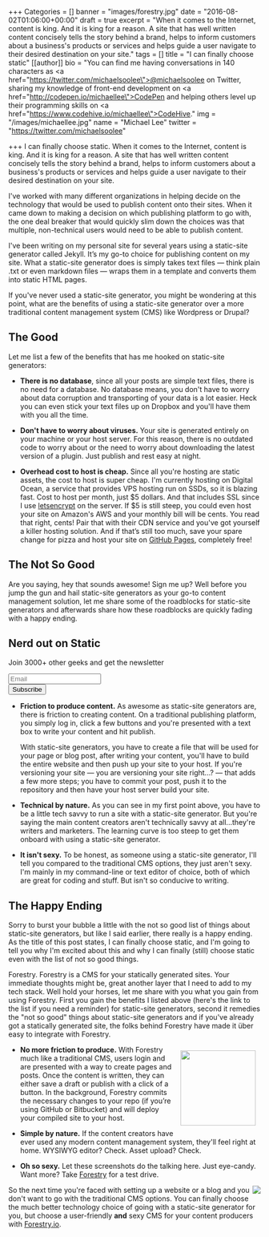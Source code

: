 +++
Categories = []
banner = "images/forestry.jpg"
date = "2016-08-02T01:06:00+00:00"
draft = true
excerpt = "When it comes to the Internet, content is king. And it is king for a reason. A site that has well written content concisely tells the story behind a brand, helps to inform customers about a business's products or services and helps guide a user navigate to their desired destination on your site."
tags = []
title = "I can finally choose static"
[[author]]
bio = "You can find me having conversations in 140 characters as <a href=\"https://twitter.com/michaelsoolee\">@michaelsoolee on Twitter</a>, sharing my knowledge of front-end development on <a href=\"http://codepen.io/michaellee\">CodePen</a> and helping others level up their programming skills on <a href=\"https://www.codehive.io/michaellee\">CodeHive</a>."
img = "/images/michaellee.jpg"
name = "Michael Lee"
twitter = "https://twitter.com/michaelsoolee"

+++
I can finally choose static.
When it comes to the Internet, content is king. And it is king for a reason. A site that has well written content concisely tells the story behind a brand, helps to inform customers about a business's products or services and helps guide a user navigate to their desired destination on your site.

I've worked with many different organizations in helping decide on the technology that would be used to publish content onto their sites. When it came down to making a decision on which publishing platform to go with, the one deal breaker that would quickly slim down the choices was that multiple, non-technical users would need to be able to publish content.

I've been writing on my personal site for several years using a static-site generator called Jekyll. It’s my go-to choice for publishing content on my site. What a static-site generator does is simply takes text files — think plain .txt or even markdown files — wraps them in a template and converts them into static HTML pages.

If you've never used a static-site generator, you might be wondering at this point, what are the benefits of using a static-site generator over a more traditional content management system (CMS) like Wordpress or Drupal?

## The Good

Let me list a few of the benefits that has me hooked on static-site generators:


- **There is no database**, since all your posts are simple text files, there is no need for a database. No database means, you don't have to worry about data corruption and transporting of your data is a lot easier. Heck you can even stick your text files up on Dropbox and you'll have them with you all the time.

- **Don't have to worry about viruses.** Your site is generated entirely on your machine or your host server. For this reason, there is no outdated code to worry about or the need to worry about downloading the latest version of a plugin. Just publish and rest easy at night.

- **Overhead cost to host is cheap.** Since all you're hosting are static assets, the cost to host is super cheap. I'm currently hosting on Digital Ocean, a service that provides VPS hosting run on SSDs, so it is blazing fast. Cost to host per month, just $5 dollars. And that includes SSL since I use [letsencrypt](https://letsencrypt.org/) on the server. If $5 is still steep, you could even host your site on Amazon's AWS and your monthly bill will be cents. You read that right, cents! Pair that with their CDN service and you've got yourself a killer hosting solution. And if that’s still too much, save your spare change for pizza and host your site on [GitHub ](https://pages.github.com/)[P](https://pages.github.com/)[ages](https://pages.github.com/), completely free!
## The Not So Good

Are you saying, hey that sounds awesome! Sign me up? Well before you jump the gun and hail static-site generators as your go-to content management solution, let me share some of the roadblocks for static-site generators and afterwards share how these roadblocks are quickly fading with a happy ending.


<div class="newsletter-block center clear">
  <h2>Nerd out on Static</h2>
  <p class="subtitle">
    Join 3000+ other geeks and get the newsletter
  </p>
  <form action="//Forestry.us11.list-manage.com/subscribe/post?u=258a7a7e66229ee7fff436898&amp;id=377858cce3" method="post" id="mc-embedded-subscribe-form" name="mc-embedded-subscribe-form" class="validate newsletter pure-form" target="_blank" novalidate>
    <input type="email" placeholder="Email" value="" name="EMAIL" class="required email" id="mce-EMAIL">
    <div id="mce-responses" class="clear">
  		<div class="response" id="mce-error-response" style="display:none"></div>
  		<div class="response" id="mce-success-response" style="display:none"></div>
  	</div>
    <div style="position: absolute; left: -5000px;" aria-hidden="true"><input type="text" name="b_258a7a7e66229ee7fff436898_377858cce3" tabindex="-1" value=""></div>
    <input type="submit" value="Subscribe" name="subscribe" id="mc-embedded-subscribe" class="button primary">
  </form>
</div>


- **Friction to produce content.** As awesome as static-site generators are, there is friction to creating content. On a traditional publishing platform, you simply log in, click a few buttons and you're presented with a text box to write your content and hit publish.


  With static-site generators, you have to create a file that will be used for your page or blog post, after writing your content, you'll have to build the entire website and then push up your site to your host. If you're versioning your site — you are versioning your site right...? — that adds a few more steps; you have to commit your post, push it to the repository and then have your host server build your site.


- **Technical by nature.** As you can see in my first point above, you have to be a little tech savvy to run a site with a static-site generator. But you're saying the main content creators aren't technically savvy at all...they're writers and marketers. The learning curve is too steep to get them onboard with using a static-site generator.


- **It isn't sexy.** To be honest, as someone using a static-site generator, I'll tell you compared to the traditional CMS options, they just aren't sexy. I'm mainly in my command-line or text editor of choice, both of which are great for coding and stuff. But isn't so conducive to writing.

## The Happy Ending

Sorry to burst your bubble a little with the not so good list of things about static-site generators, but like I said earlier, there really is a happy ending. As the title of this post states, I can finally choose static, and I'm going to tell you why I'm excited about this and why I can finally (still) choose static even with the list of not so good things.

Forestry. Forestry is a CMS for your statically generated sites. Your immediate thoughts might be, great another layer that I need to add to my tech stack. Well hold your horses, let me share with you what you gain from using Forestry. First you gain the benefits I listed above (here's the link to the list if you need a reminder) for static-site generators, second it remedies the "not so good" things about static-site generators and if you've already got a statically generated site, the folks behind Forestry have made it über easy to integrate with Forestry.


- <img style="width 200px;float: right;float: right; margin: 10px; width: 150px;" src="/blog/images/draft-publish.gif">**No more friction to produce.** With Forestry much like a traditional CMS, users login and are presented with a way to create pages and posts. Once the content is written, they can either save a draft or publish with a click of a button. In the background, Forestry commits the necessary changes to your repo (if you’re using GitHub or Bitbucket) and will deploy your compiled site to your host.

- **Simple by nature.** If the content creators have ever used any modern content management system, they'll feel right at home. WYSIWYG editor? Check. Asset upload? Check.

- **Oh so sexy.** Let these screenshots do the talking here. Just eye-candy. Want more? Take [Forestry](https://forestry.io) for a test drive.

<img style="width 200px;float: right;" src="/blog/images/screenshot.jpg">


So the next time you're faced with setting up a website or a blog and you don't want to go with the traditional CMS options. You can finally choose the much better technology choice of going with a static-site generator for you, but choose a user-friendly **and** sexy CMS for your content producers with [Forestry](https://forestry.io)[.io](https://forestry.io).

